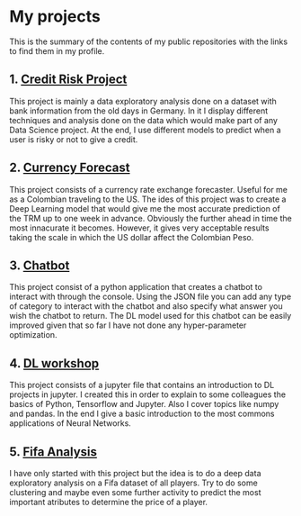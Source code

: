 # My projects
This is the summary of the contents of my public repositories with the links to find them in my profile.
## 1. [Credit Risk Project](https://github.com/mihjovil/creditAnalysis)
This project is mainly a data exploratory analysis done on a dataset with bank information from the old days in Germany. In it I display different techniques and analysis done on the data which would make part of any Data Science project. At the end, I use different models to predict when a user is risky or not to give a credit.
## 2. [Currency Forecast](https://github.com/mihjovil/currencyForecast)
This project consists of a currency rate exchange forecaster. Useful for me as a Colombian traveling to the US. The ides of this project was to create a Deep Learning model that would give me the most accurate prediction of the TRM up to one week in advance. Obviously the further ahead in time the most innacurate it becomes. However, it gives very acceptable results taking the scale in which the US dollar affect the Colombian Peso.
## 3. [Chatbot](https://github.com/mihjovil/chatbot)
This project consist of a python application that creates a chatbot to interact with through the console. Using the JSON file you can add any type of category to interact with the chatbot and also specify what answer you wish the chatbot to return. The DL model used for this chatbot can be easily improved given that so far I have not done any hyper-parameter optimization.
## 4. [DL workshop](https://github.com/mihjovil/dl_workshop)
This project consists of a jupyter file that contains an introduction to DL projects in jupyter. I created this in order to explain to some colleagues the basics of Python, Tensorflow and Jupyter. Also I cover topics like numpy and pandas. In the end I give a basic introduction to the most commons applications of Neural Networks.
## 5. [Fifa Analysis](https://github.com/mihjovil/fifaAnalysis)
I have only started with this project but the idea is to do a deep data exploratory analysis on a Fifa dataset of all players. Try to do some clustering and maybe even some further activity to predict the most important atributes to determine the price of a player.
